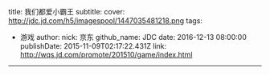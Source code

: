 title: 我们都爱小霸王
subtitle: 
cover: http://jdc.jd.com/h5/imagespool/1447035481218.png
tags:
  - 游戏
author:
  nick: 京东
  github_name: JDC
date: 2016-12-13 08:00:00
publishDate: 2015-11-09T02:17:22.431Z
link: http://wqs.jd.com/promote/201510/game/index.html

---